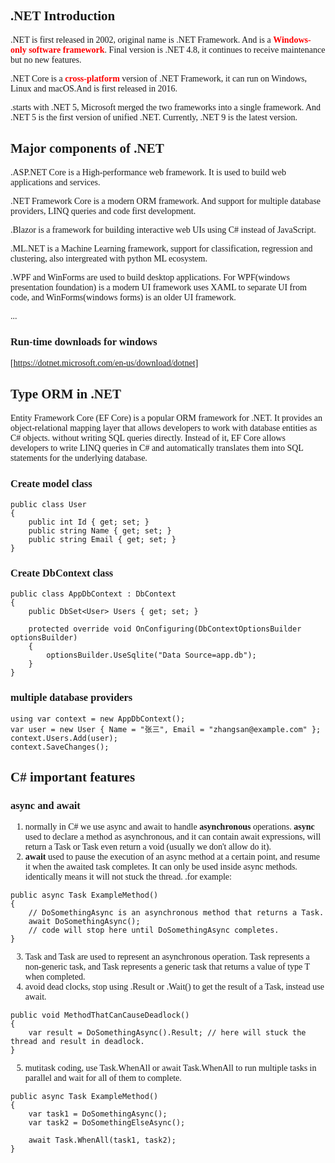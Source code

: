 <style>
body {
  font-family: "times new roman";
}
</style>
## .NET Introduction
.NET is first released in 2002, original name is .NET Framework. And is a <span style="color:red; font-weight:bold">Windows-only software framework</span>. Final version is .NET 4.8, it continues to receive maintenance but no new features.

.NET Core is a <span style="color:red; font-weight:bold" > cross-platform</span> version of .NET Framework, it can run on Windows, Linux and macOS.And is first released in 2016.

.starts with .NET 5, Microsoft merged the two frameworks into a single framework. And .NET 5 is the first version of unified .NET. Currently, .NET 9 is the latest version.

## Major components of .NET
.ASP.NET Core is a High-performance web framework. It is used to build web applications and services.

.NET Framework Core is a modern ORM framework. And support for multiple database providers,
LINQ queries and code first development.

.Blazor is a framework for building interactive web UIs using C# instead of JavaScript.

.ML.NET is a Machine Learning framework, support for classification, regression and clustering, also intergreated with python ML ecosystem.

.WPF and WinForms are used to build desktop applications. For WPF(windows presentation foundation) is a modern UI framework uses XAML to separate UI from code, and WinForms(windows forms) is an older UI framework.

...
### Run-time downloads for windows
[https://dotnet.microsoft.com/en-us/download/dotnet]

## Type ORM in .NET
Entity Framework Core (EF Core) is a popular ORM framework for .NET. It provides an object-relational mapping layer that allows developers to work with database entities as C# objects. without writing SQL queries directly. Instead of it, EF Core allows developers to write LINQ queries in C# and automatically translates them into SQL statements for the underlying database.
### Create model class
```
public class User
{
    public int Id { get; set; }
    public string Name { get; set; }
    public string Email { get; set; }
}
```
### Create DbContext class
```
public class AppDbContext : DbContext
{
    public DbSet<User> Users { get; set; }
    
    protected override void OnConfiguring(DbContextOptionsBuilder optionsBuilder)
    {
        optionsBuilder.UseSqlite("Data Source=app.db");
    }
}
```
### multiple database providers
```
using var context = new AppDbContext();
var user = new User { Name = "张三", Email = "zhangsan@example.com" };
context.Users.Add(user);
context.SaveChanges();
```

## C# important features
### async and await
1. normally in C# we use async and await to handle <span style="font-weight:bold">asynchronous</span> operations. <span style="font-weight:bold">async</span> used to declare a method as asynchronous, and it can contain await expressions, will return a Task or Task<T> even return a void (usually we don't allow do it).
2. <span style="font-weight:bold">await</span> used to pause the execution of an async method at a certain point, and resume it when the awaited task completes. It can only be used inside async methods. identically means it will not stuck the thread.
.for example:
```
public async Task ExampleMethod()
{
    // DoSomethingAsync is an asynchronous method that returns a Task.
    await DoSomethingAsync();
    // code will stop here until DoSomethingAsync completes.
}

```
3. Task and Task<T> are used to represent an asynchronous operation. Task represents a non-generic task, and Task<T> represents a generic task that returns a value of type T when completed.
4. avoid dead clocks, stop using .Result or .Wait() to get the result of a Task, instead use await.
```
public void MethodThatCanCauseDeadlock()
{
    var result = DoSomethingAsync().Result; // here will stuck the thread and result in deadlock.
}
```
5. mutitask coding, use Task.WhenAll or await Task.WhenAll to run multiple tasks in parallel and wait for all of them to complete.
```
public async Task ExampleMethod()
{
    var task1 = DoSomethingAsync();
    var task2 = DoSomethingElseAsync();
    
    await Task.WhenAll(task1, task2);
}
```





